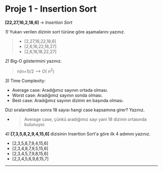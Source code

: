 # Proje 1 - Insertion Sort
**[22,27,16,2,18,6]** -> *Insertion Sort*

*1)* Yukarı verilen dizinin sort türüne göre aşamalarını yazınız.
>- [2,27,16,22,18,6]
>- [2,6,16,22,18,27]
>- [2,6,16,18,22,27]

*2)* Big-O gösterimini yazınız.

> n(n+1)/2 --> O( $n^2$)

*3)* Time Complexity: 
- Average case: Aradığımız sayının ortada olması.
- Worst case: Aradığımız sayının sonda olması.
- Best case: Aradığımız sayının dizinin en başında olması.

 Dizi sıralandıktan sonra 18 sayısı hangi case kapsamına girer? Yazınız.

 - > Average case, çünkü aradığımız sayı yani 18 dizinin ortasında bulunuyor.

*4)* **[7,3,5,8,2,9,4,15,6]** dizisinin Insertion Sort'a göre ilk 4 adımını yazınız.
<ul>
<li>[2,3,5,8,7,9,4,15,6]
<li>[2,3,4,8,7,9,5,15,6]
<li>[2,3,4,5,7,9,8,15,6]
<li>[2,3,4,5,6,9,8,15,7]</ul>
<hr>
